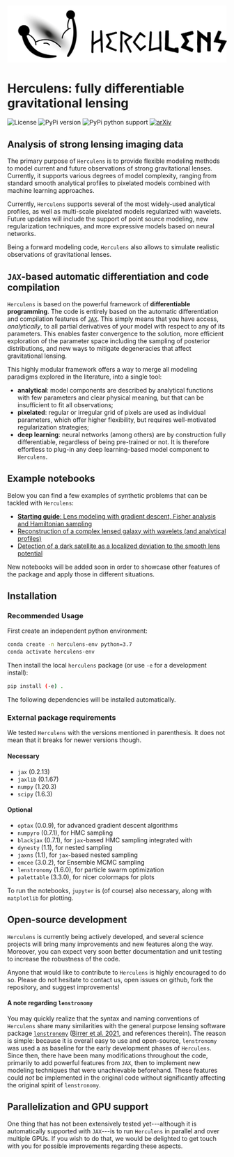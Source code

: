 <img src="images/horizontal.png" width="600" alt="Herculens logo" />
<!-- ![Herculens logo](images/horizontal.png "Herculens logo") -->

# Herculens: fully differentiable gravitational lensing

![License](https://img.shields.io/github/license/austinpeel/jax-strong-lensing)
![PyPi version](https://img.shields.io/pypi/v/herculens)
![PyPi python support](https://img.shields.io/pypi/pyversions/herculens)
[![arXiv](https://img.shields.io/badge/arXiv-1234.56789-b31b1b.svg)](https://arxiv.org/abs/1234.56789)



## Analysis of strong lensing imaging data

The primary purpose of `Herculens` is to provide flexible modeling methods to model current and future observations of strong gravitational lenses. Currently, it supports various degrees of model complexity, ranging from standard smooth analytical profiles to pixelated models combined with machine learning approaches.

Currently, `Herculens` supports several of the most widely-used analytical profiles, as well as multi-scale pixelated models regularized with wavelets. Future updates will include the support of point source modeling, new regularization techniques, and more expressive models based on neural networks.

Being a forward modeling code, `Herculens` also allows to simulate realistic observations of gravitational lenses.


## `JAX`-based automatic differentiation and code compilation 

`Herculens` is based on the powerful framework of **differentiable programming**. The code is entirely based on the automatic differentiation and compilation features of [`JAX`](https://github.com/google/jax). This simply means that you have access, _analytically_, to all partial derivatives of your model with respect to any of its parameters. This enables faster convergence to the solution, more efficient exploration of the parameter space including the sampling of posterior distributions, and new ways to mitigate degeneracies that affect gravitational lensing.

This highly modular framework offers a way to merge all modeling paradigms explored in the literature, into a single tool:

- **analytical**: model components are described by analytical functions with few parameters and clear physical meaning, but that can be insufficient to fit all observations;
- **pixelated**: regular or irregular grid of pixels are used as individual parameters, which offer higher flexibility, but requires well-motivated regularization strategies;
- **deep learning**: neural networks (among others) are by construction fully differentiable, regardless of being pre-trained or not. It is therefore effortless to plug-in any deep learning-based model component to `Herculens`.



## Example notebooks

Below you can find a few examples of synthetic problems that can be tackled with `Herculens`:

- [**Starting guide**: Lens modeling with gradient descent, Fisher analysis and Hamiltonian sampling](https://github.com/aymgal/herculens_workspace/blob/main/notebooks/herculens__Starting_guide.ipynb)
- [Reconstruction of a complex lensed galaxy with wavelets (and analytical profiles)](https://github.com/aymgal/herculens_workspace/blob/main/notebooks/herculens__Complex_source_with_wavelets.ipynb)
- [Detection of a dark satellite as a localized deviation to the smooth lens potential](https://github.com/aymgal/herculens_workspace/blob/main/notebooks/herculens__Subhalo_detection_with_wavelets.ipynb)

New notebooks will be added soon in order to showcase other features of the package and apply those in different situations.



## Installation

### Recommended Usage
First create an independent python environment:
```sh
conda create -n herculens-env python=3.7
conda activate herculens-env
```

Then install the local `herculens` package (or use `-e` for a development install):
```sh
pip install (-e) .
```

The following dependencies will be installed automatically.



### External package requirements

We tested `Herculens` with the versions mentioned in parenthesis. It does not mean that it breaks for newer versions though.

#### Necessary
- `jax` (0.2.13)
- `jaxlib` (0.1.67)
- `numpy` (1.20.3)
- `scipy` (1.6.3)

#### Optional
- `optax` (0.0.9), for advanced gradient descent algorithms 
- `numpyro` (0.7.1), for HMC sampling
- `blackjax` (0.7.1), for `jax`-based HMC sampling integrated with 
- `dynesty` (1.1), for nested sampling
- `jaxns` (1.1), for `jax`-based nested sampling
- `emcee` (3.0.2), for Ensemble MCMC sampling
- `lenstronomy` (1.6.0), for particle swarm optimization
- `palettable` (3.3.0), for nicer colormaps for plots

To run the notebooks, `jupyter` is (of course) also necessary, along with `matplotlib` for plotting.



## Open-source development

`Herculens` is currently being actively developed, and several science projects will bring many improvements and new features along the way. Moreover, you can expect very soon better documentation and unit testing to increase the robustness of the code.

Anyone that would like to contribute to `Herculens` is highly encouraged to do so. Please do not hesitate to contact us, open issues on github, fork the repository, and suggest improvements!





#### A note regarding `lenstronomy`

You may quickly realize that the syntax and naming conventions of `Herculens` share many similarities with the general purpose lensing software package [`lenstronomy`](https://github.com/sibirrer/lenstronomy) ([Birrer et al. 2021](https://joss.theoj.org/papers/10.21105/joss.03283), and references therein). The reason is simple: because it is overall easy to use and open-source, `lenstronomy` was used a as baseline for the early development phases of `Herculens`. Since then, there have been many modifications throughout the code, primarily to add powerful features from `JAX`, then to implement new modeling techniques that were unachievable beforehand. These features could _not_ be implemented in the original code without significantly affecting the original spirit of `lenstronomy`.



## Parallelization and GPU support

One thing that has not been extensively tested yet---although it is automatically supported with `JAX`---is to run `Herculens` in parallel and over multiple GPUs. If you wish to do that, we would be delighted to get touch with you for possible improvements regarding these aspects.
